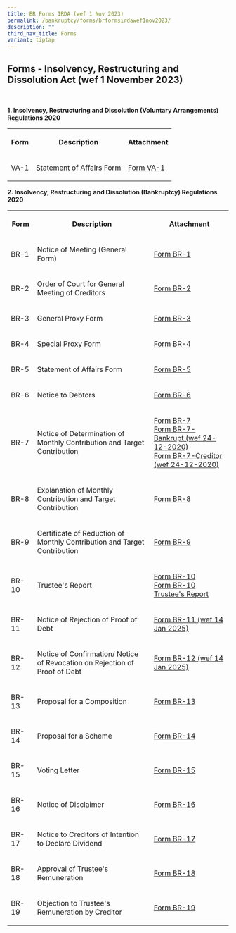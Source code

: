 ```yaml
---
title: BR Forms IRDA (wef 1 Nov 2023)
permalink: /bankruptcy/forms/brformsirdawef1nov2023/
description: ""
third_nav_title: Forms
variant: tiptap
---
```

<h2>Forms - Insolvency, Restructuring and Dissolution Act (wef 1 November 2023)</h2>
<p>
<br>
</p>
<p><strong>1. Insolvency, Restructuring and Dissolution (Voluntary Arrangements) Regulations 2020</strong> 
<br>
</p>
<table style="minWidth: 75px">
<colgroup>
<col>
<col>
<col>
</colgroup>
<tbody>
<tr>
<th rowspan="1" colspan="1">
<p>Form</p>
</th>
<th rowspan="1" colspan="1">
<p>Description</p>
</th>
<th rowspan="1" colspan="1">
<p>Attachment</p>
</th>
</tr>
<tr>
<td rowspan="1" colspan="1">
<p>VA-1</p>
</td>
<td rowspan="1" colspan="1">
<p>Statement of Affairs Form</p>
</td>
<td rowspan="1" colspan="1">
<p><a href="/files/(sep23_va1)formva-1-statementofaffairsform.pdf" rel="noopener noreferrer nofollow" target="_blank">Form VA-1</a>
</p>
</td>
</tr>
</tbody>
</table>
<p><strong>2. Insolvency, Restructuring and Dissolution (Bankruptcy) Regulations 2020</strong> 
<br>
</p>
<table style="minWidth: 75px">
<colgroup>
<col>
<col>
<col>
</colgroup>
<tbody>
<tr>
<th rowspan="1" colspan="1">
<p>Form</p>
</th>
<th rowspan="1" colspan="1">
<p>Description</p>
</th>
<th rowspan="1" colspan="1">
<p>Attachment</p>
</th>
</tr>
<tr>
<td rowspan="1" colspan="1">
<p>BR-1</p>
</td>
<td rowspan="1" colspan="1">
<p>Notice of Meeting (General Form)</p>
</td>
<td rowspan="1" colspan="1">
<p><a href="/files/(sep23_br1)form%20br-1.pdf" rel="noopener noreferrer nofollow" target="_blank">Form BR-1</a>
</p>
</td>
</tr>
<tr>
<td rowspan="1" colspan="1">
<p>BR-2</p>
</td>
<td rowspan="1" colspan="1">
<p>Order of Court for General Meeting of Creditors</p>
</td>
<td rowspan="1" colspan="1">
<p><a href="/files/(sep23_br2)form%20br-2.pdf" rel="noopener noreferrer nofollow" target="_blank">Form BR-2</a>
</p>
</td>
</tr>
<tr>
<td rowspan="1" colspan="1">
<p>BR-3</p>
</td>
<td rowspan="1" colspan="1">
<p>General Proxy Form</p>
</td>
<td rowspan="1" colspan="1">
<p><a href="/files/(sep23_br3)form%20br-3.pdf" rel="noopener noreferrer nofollow" target="_blank">Form BR-3</a>
</p>
</td>
</tr>
<tr>
<td rowspan="1" colspan="1">
<p>BR-4</p>
</td>
<td rowspan="1" colspan="1">
<p>Special Proxy Form</p>
</td>
<td rowspan="1" colspan="1">
<p><a href="/files/(sep23_br4)form%20br-4.pdf" rel="noopener noreferrer nofollow" target="_blank">Form BR-4</a>
</p>
</td>
</tr>
<tr>
<td rowspan="1" colspan="1">
<p>BR-5</p>
</td>
<td rowspan="1" colspan="1">
<p>Statement of Affairs Form</p>
</td>
<td rowspan="1" colspan="1">
<p><a href="/files/(sep23_br5)form%20br-5.pdf" rel="noopener noreferrer nofollow" target="_blank">Form BR-5</a>
</p>
</td>
</tr>
<tr>
<td rowspan="1" colspan="1">
<p>BR-6</p>
</td>
<td rowspan="1" colspan="1">
<p>Notice to Debtors</p>
</td>
<td rowspan="1" colspan="1">
<p><a href="/files/(sep23_br6)form%20br-6.pdf" rel="noopener noreferrer nofollow" target="_blank">Form BR-6</a>
</p>
</td>
</tr>
<tr>
<td rowspan="1" colspan="1">
<p>BR-7</p>
</td>
<td rowspan="1" colspan="1">
<p>Notice of Determination of Monthly Contribution and Target Contribution</p>
</td>
<td rowspan="1" colspan="1">
<p><a href="/files/(sep23_br7)form%20br-7.pdf" rel="noopener noreferrer nofollow" target="_blank">Form BR-7</a>
<br><a href="/files/(26sep23)br7bankrupt(wef24122020).pdf" rel="noopener noreferrer nofollow" target="_blank">Form BR-7-Bankrupt (wef 24-12-2020)</a>
<br><a href="/files/(26sep23)br7creditor(wef24122020).pdf" rel="noopener noreferrer nofollow" target="_blank">Form BR-7-Creditor (wef 24-12-2020)</a>
</p>
</td>
</tr>
<tr>
<td rowspan="1" colspan="1">
<p>BR-8</p>
</td>
<td rowspan="1" colspan="1">
<p>Explanation of Monthly Contribution and Target Contribution</p>
</td>
<td rowspan="1" colspan="1">
<p><a href="/files/(sep23_br8)form%20br-8.pdf" rel="noopener noreferrer nofollow" target="_blank">Form BR-8</a>
</p>
</td>
</tr>
<tr>
<td rowspan="1" colspan="1">
<p>BR-9</p>
</td>
<td rowspan="1" colspan="1">
<p>Certificate of Reduction of Monthly Contribution and Target Contribution</p>
</td>
<td rowspan="1" colspan="1">
<p><a href="/files/(sep23_br9)form%20br-9.pdf" rel="noopener noreferrer nofollow" target="_blank">Form BR-9</a>
</p>
</td>
</tr>
<tr>
<td rowspan="1" colspan="1">
<p>BR-10</p>
</td>
<td rowspan="1" colspan="1">
<p>Trustee's Report</p>
</td>
<td rowspan="1" colspan="1">
<p><a href="/files/(sep23_br10)form%20br-10.pdf" rel="noopener noreferrer nofollow" target="_blank">Form BR-10</a>
<br><a href="/files/(sep23_br10trustee's%20report)formbr-10trustee's%20report.pdf" rel="noopener noreferrer nofollow" target="_blank">Form BR-10 Trustee's Report</a>
</p>
</td>
</tr>
<tr>
<td rowspan="1" colspan="1">
<p>BR-11</p>
</td>
<td rowspan="1" colspan="1">
<p>Notice of Rejection of Proof of Debt</p>
</td>
<td rowspan="1" colspan="1">
<p><a href="/files/BR Forms IRDA (wef 1 Nov 2023)/FormBR_11_wef14_Jan2025_.pdf" rel="noopener nofollow" target="_blank">Form BR-11 (wef 14 Jan 2025)</a>
</p>
</td>
</tr>
<tr>
<td rowspan="1" colspan="1">
<p>BR-12</p>
</td>
<td rowspan="1" colspan="1">
<p>Notice of Confirmation/ Notice of Revocation on Rejection of Proof of
Debt</p>
</td>
<td rowspan="1" colspan="1">
<p><a href="/files/BR Forms IRDA (wef 1 Nov 2023)/FormBR_12_wef14_Jan2025_.pdf" rel="noopener nofollow" target="_blank">Form BR-12 (wef 14 Jan 2025)</a>
</p>
</td>
</tr>
<tr>
<td rowspan="1" colspan="1">
<p>BR-13</p>
</td>
<td rowspan="1" colspan="1">
<p>Proposal for a Composition</p>
</td>
<td rowspan="1" colspan="1">
<p><a href="/files/(sep23_br13)form%20br-13.pdf" rel="noopener noreferrer nofollow" target="_blank">Form BR-13</a>
</p>
</td>
</tr>
<tr>
<td rowspan="1" colspan="1">
<p>BR-14</p>
</td>
<td rowspan="1" colspan="1">
<p>Proposal for a Scheme</p>
</td>
<td rowspan="1" colspan="1">
<p><a href="/files/(sep23_br14)form%20br-14.pdf" rel="noopener noreferrer nofollow" target="_blank">Form BR-14</a>
</p>
</td>
</tr>
<tr>
<td rowspan="1" colspan="1">
<p>BR-15</p>
</td>
<td rowspan="1" colspan="1">
<p>Voting Letter</p>
</td>
<td rowspan="1" colspan="1">
<p><a href="/files/(sep23_br15)form%20br-15.pdf" rel="noopener noreferrer nofollow" target="_blank">Form BR-15</a>
</p>
</td>
</tr>
<tr>
<td rowspan="1" colspan="1">
<p>BR-16</p>
</td>
<td rowspan="1" colspan="1">
<p>Notice of Disclaimer</p>
</td>
<td rowspan="1" colspan="1">
<p><a href="/files/(sep23_br16)form%20br-16.pdf" rel="noopener noreferrer nofollow" target="_blank">Form BR-16</a>
</p>
</td>
</tr>
<tr>
<td rowspan="1" colspan="1">
<p>BR-17</p>
</td>
<td rowspan="1" colspan="1">
<p>Notice to Creditors of Intention to Declare Dividend</p>
</td>
<td rowspan="1" colspan="1">
<p><a href="/files/(sep23_br17)form%20br-17.pdf" rel="noopener noreferrer nofollow" target="_blank">Form BR-17</a>
</p>
</td>
</tr>
<tr>
<td rowspan="1" colspan="1">
<p>BR-18</p>
</td>
<td rowspan="1" colspan="1">
<p>Approval of Trustee's Remuneration</p>
</td>
<td rowspan="1" colspan="1">
<p><a href="/files/(1nov2023)formbr-18(002).pdf" rel="noopener noreferrer nofollow" target="_blank">Form BR-18</a>
</p>
</td>
</tr>
<tr>
<td rowspan="1" colspan="1">
<p>BR-19</p>
</td>
<td rowspan="1" colspan="1">
<p>Objection to Trustee's Remuneration by Creditor</p>
</td>
<td rowspan="1" colspan="1">
<p><a href="/files/(1nov2023)formbr-19(002).pdf" rel="noopener noreferrer nofollow" target="_blank">Form BR-19</a>
</p>
</td>
</tr>
</tbody>
</table>
<p></p>